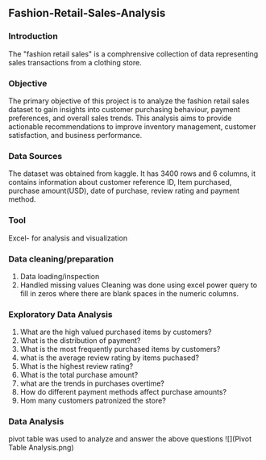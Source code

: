 ## Fashion-Retail-Sales-Analysis

### Introduction
The "fashion retail sales" is a comphrensive collection of data representing sales transactions from a clothing store.

### Objective
The primary objective of this project is to analyze the fashion retail sales dataset to gain insights into customer purchasing behaviour, payment preferences, and overall sales trends. This analysis aims to provide actionable recommendations to improve inventory management, customer satisfaction, and business performance.

### Data Sources
The dataset was obtained from kaggle. It has 3400 rows and 6 columns, it contains information about customer reference ID, Item purchased, purchase amount(USD), date of purchase, review rating and payment method.

### Tool
Excel- for analysis and visualization

### Data cleaning/preparation
1. Data loading/inspection
2. Handled missing values
Cleaning was done using excel power query to fill in zeros where there are blank spaces in the numeric columns.

### Exploratory Data Analysis
1. What are the high valued purchased items by customers?
2. What is the distribution of payment?
3. What is the most frequently purchased items by customers?
4. what is the average review rating by items puchased?
5. What is the highest review rating?
6. What is the total purchase amount?
7. what are the trends in purchases overtime?
8. How do different payment methods affect purchase amounts?
9. Hom many customers patronized the store?

### Data Analysis
pivot table was used to analyze and answer the above questions
![](Pivot Table Analysis.png)
